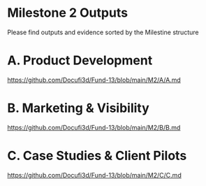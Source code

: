 # Milestone 2 Outputs 

Please find outputs and evidence sorted by the Milestine structure

# A. Product Development

https://github.com/Docufi3d/Fund-13/blob/main/M2/A/A.md

# B. Marketing & Visibility

https://github.com/Docufi3d/Fund-13/blob/main/M2/B/B.md

# C. Case Studies & Client Pilots

https://github.com/Docufi3d/Fund-13/blob/main/M2/C/C.md
